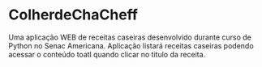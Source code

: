 # ColherdeChaCheff
 Uma aplicação WEB de receitas caseiras desenvolvido durante curso de Python no Senac Americana. Aplicação  listará receitas caseiras podendo acessar o conteúdo toatl quando clicar no titulo da receita.
